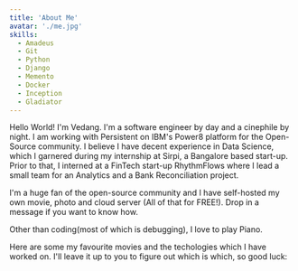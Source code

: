```yaml
---
title: 'About Me'
avatar: './me.jpg'
skills:
  - Amadeus
  - Git
  - Python
  - Django
  - Memento
  - Docker
  - Inception
  - Gladiator
---
```


Hello World! I'm Vedang. I'm a software engineer by day and a cinephile by night. I am working with Persistent on IBM's Power8 platform for the Open-Source community. I believe I have decent experience in Data Science, which I garnered during my internship at Sirpi, a Bangalore based start-up. Prior to that, I interned at a FinTech start-up RhythmFlows where I lead a small team for an Analytics and a Bank Reconciliation project.

I'm a huge fan of the open-source community and I have self-hosted my own movie, photo and cloud server (All of that for FREE!). Drop in a message if you want to know how.

Other than coding(most of which is debugging), I love to play Piano.

Here are some my favourite movies and the techologies which I have worked on. I'll leave it up to you to figure out which is which, so good luck:
